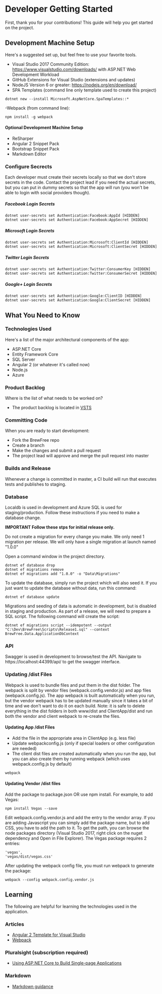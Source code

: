 # Developer Getting Started
First, thank you for your contributions!  This guide will help you get started on the project.

## Development Machine Setup
Here's a suggested set up, but feel free to use your favorite tools.
- Visual Studio 2017 Community Edition: https://www.visualstudio.com/downloads/ with ASP.NET Web Development Workload
- GitHub Extensions for Visual Studio (extensions and updates)
- NodeJS Version 6 or greater: https://nodejs.org/en/download/
- SPA Templates (command line only template used to create this project)
```
dotnet new --install Microsoft.AspNetCore.SpaTemplates::*
```
-Webpack (from command line): 
```
npm install -g webpack
```

#### Optional Development Machine Setup
- ReSharper
- Angular 2 Snippet Pack
- Bootstrap Snippet Pack
- Markdown Editor

### Configure Secrects
Each developer must create their secrets locally so that we don't store secrets in the code.  Contact the project lead if you need the actual secrets, but you can put in dummy secrets so that the app will run (you won't be able to login with social providers though).

##### Facebook Login Secrets
```
dotnet user-secrets set Authentication:Facebook:AppId [HIDDEN]
dotnet user-secrets set Authentication:Facebook:AppSecret [HIDDEN]
```

##### Microsoft Login Secrets
```
dotnet user-secrets set Authentication:Microsoft:ClientId [HIDDEN]
dotnet user-secrets set Authentication:Microsoft:ClientSecret [HIDDEN]
```

##### Twitter Login Secrets
```
dotnet user-secrets set Authentication:Twitter:ConsumerKey [HIDDEN]
dotnet user-secrets set Authentication:Twitter:ConsumerSecret [HIDDEN] 
```

##### Google+ Login Secrets
```
dotnet user-secrets set Authentication:Google:ClientID [HIDDEN]
dotnet user-secrets set Authentication:Google:ClientSecret [HIDDEN]
```

## What You Need to Know

### Technologies Used
Here's a list of the major architectural components of the app:
- ASP.NET Core
- Entity Framework Core
- SQL Server
- Angular 2 (or whatever it's called now)
- Node.js
- Azure

### Product Backlog
Where is the list of what needs to be worked on?
- The product backlog is located in [VSTS](https://brewfree.visualstudio.com)

### Committing Code
When you are ready to start development:
- Fork the BrewFree repo
- Create a branch
- Make the changes and submit a pull request
- The project lead will approve and merge the pull request into master

### Builds and Release
Whenever a change is committed in master, a CI build will run that executes tests and publishes to staging.

### Database
Localdb is used in development and Azure SQL is used for staging/production.  Follow these instructions if you need to make a database change.

**IMPORTANT Follow these stps for initial release only.** 

Do not create a migration for every change you make.  We only need 1 migration per release.  We will only have a single migration at launch named "1.0.0"

Open a command window in the project directory.
```
dotnet ef database drop
dotnet ef migrations remove
dotnet ef migrations add "1.0.0" -o "Data\Migrations"
```

To update the database, simply run the project which will also seed it.  If you just want to update the database without data, run this command:
```
dotnet ef database update
```

Migrations and seeding of data is automatic in development, but is disabled in staging and production.  As part of a release, we will need to prepare a SQL script.  The following command will create the script:
```
dotnet ef migrations script --idempotent --output "C:\Dev\BrewFree\Scripts\Release1.sql" --context BrewFree.Data.ApplicationDbContext
```
### API
Swagger is used in development to browse/test the API.  Navigate to https://localhost:44399/api/ to get the swagger interface.

### Updating /dist Files
Webpack is used to bundle files and put them in the dist folder.  The webpack is split by vendor files (webpack.config.vendor.js) and app files (webpack.config.js).  The app webpack is built automatically when you run, but the vendor webpack has to be updated manually since it takes a bit of time and we don't want to do it on each build.
Note: it is safe to delete everything in the dist folders in both www/dist and ClientApp/dist and run both the vendor and client webpack to re-create the files.

#### Updating App /dist Files
- Add the file in the appropriate area in ClientApp (e.g. less file)
- Update webpackconfig.js (only if special loaders or other configuration are needed)
- The client dist files are created automatically when you run the app, but you can also create them by running webpack (which uses webpack.config.js by default)

```
webpack
```

#### Updating Vendor /dist files
Add the package to package.json OR use npm install.  For example, to add Vegas:
```
npm install Vegas --save
```

Edit webpack.config.vendor.js and add the entry to the vendor array.  If you are adding Javascript you can simply add the package name, but to add CSS, you have to add the path to it.  To get the path, you can browse the node packages directory (Visual Studio 2017, right click on the nuget dependency and Open in File Explorer).
The Vegas package requires 2 entries:
```
'vegas',
'vegas/dist/vegas.css'
```

After updating the webpack config file, you must run webpack to generate the package:
```
webpack --config webpack.config.vendor.js 
```

## Learning
The following are helpful for learning the technologies used in the application.

### Articles
- [Angular 2 Template for Visual Studio](http://blog.stevensanderson.com/2016/10/04/angular2-template-for-visual-studio/)
- [Webpack](https://angular.io/docs/ts/latest/guide/webpack.html) 

### Pluralsight (subscription required)
- [Using ASP.NET Core to Build Single-page Applications](https://app.pluralsight.com/library/courses/aspnet-core-build-single-page-applications/table-of-contents)

### Markdown
- [Markdown guidance](https://www.visualstudio.com/en-us/docs/reference/markdown-guidance)
